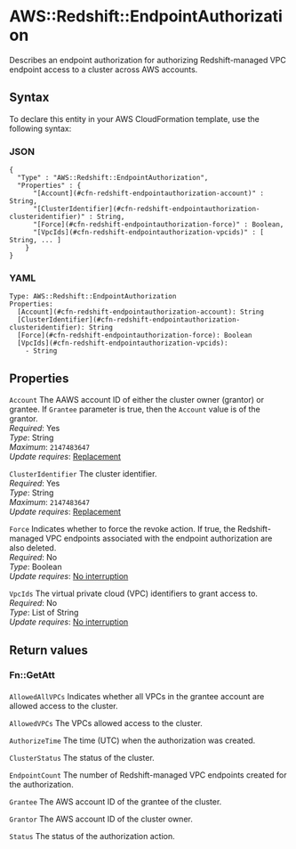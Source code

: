 # AWS::Redshift::EndpointAuthorization<a name="aws-resource-redshift-endpointauthorization"></a>

Describes an endpoint authorization for authorizing Redshift\-managed VPC endpoint access to a cluster across AWS accounts\.

## Syntax<a name="aws-resource-redshift-endpointauthorization-syntax"></a>

To declare this entity in your AWS CloudFormation template, use the following syntax:

### JSON<a name="aws-resource-redshift-endpointauthorization-syntax.json"></a>

```
{
  "Type" : "AWS::Redshift::EndpointAuthorization",
  "Properties" : {
      "[Account](#cfn-redshift-endpointauthorization-account)" : String,
      "[ClusterIdentifier](#cfn-redshift-endpointauthorization-clusteridentifier)" : String,
      "[Force](#cfn-redshift-endpointauthorization-force)" : Boolean,
      "[VpcIds](#cfn-redshift-endpointauthorization-vpcids)" : [ String, ... ]
    }
}
```

### YAML<a name="aws-resource-redshift-endpointauthorization-syntax.yaml"></a>

```
Type: AWS::Redshift::EndpointAuthorization
Properties: 
  [Account](#cfn-redshift-endpointauthorization-account): String
  [ClusterIdentifier](#cfn-redshift-endpointauthorization-clusteridentifier): String
  [Force](#cfn-redshift-endpointauthorization-force): Boolean
  [VpcIds](#cfn-redshift-endpointauthorization-vpcids): 
    - String
```

## Properties<a name="aws-resource-redshift-endpointauthorization-properties"></a>

`Account`  <a name="cfn-redshift-endpointauthorization-account"></a>
The AAWS account ID of either the cluster owner \(grantor\) or grantee\. If `Grantee` parameter is true, then the `Account` value is of the grantor\.  
*Required*: Yes  
*Type*: String  
*Maximum*: `2147483647`  
*Update requires*: [Replacement](https://docs.aws.amazon.com/AWSCloudFormation/latest/UserGuide/using-cfn-updating-stacks-update-behaviors.html#update-replacement)

`ClusterIdentifier`  <a name="cfn-redshift-endpointauthorization-clusteridentifier"></a>
The cluster identifier\.  
*Required*: Yes  
*Type*: String  
*Maximum*: `2147483647`  
*Update requires*: [Replacement](https://docs.aws.amazon.com/AWSCloudFormation/latest/UserGuide/using-cfn-updating-stacks-update-behaviors.html#update-replacement)

`Force`  <a name="cfn-redshift-endpointauthorization-force"></a>
Indicates whether to force the revoke action\. If true, the Redshift\-managed VPC endpoints associated with the endpoint authorization are also deleted\.  
*Required*: No  
*Type*: Boolean  
*Update requires*: [No interruption](https://docs.aws.amazon.com/AWSCloudFormation/latest/UserGuide/using-cfn-updating-stacks-update-behaviors.html#update-no-interrupt)

`VpcIds`  <a name="cfn-redshift-endpointauthorization-vpcids"></a>
The virtual private cloud \(VPC\) identifiers to grant access to\.  
*Required*: No  
*Type*: List of String  
*Update requires*: [No interruption](https://docs.aws.amazon.com/AWSCloudFormation/latest/UserGuide/using-cfn-updating-stacks-update-behaviors.html#update-no-interrupt)

## Return values<a name="aws-resource-redshift-endpointauthorization-return-values"></a>

### Fn::GetAtt<a name="aws-resource-redshift-endpointauthorization-return-values-fn--getatt"></a>

#### <a name="aws-resource-redshift-endpointauthorization-return-values-fn--getatt-fn--getatt"></a>

`AllowedAllVPCs`  <a name="AllowedAllVPCs-fn::getatt"></a>
Indicates whether all VPCs in the grantee account are allowed access to the cluster\.

`AllowedVPCs`  <a name="AllowedVPCs-fn::getatt"></a>
The VPCs allowed access to the cluster\.

`AuthorizeTime`  <a name="AuthorizeTime-fn::getatt"></a>
The time \(UTC\) when the authorization was created\.

`ClusterStatus`  <a name="ClusterStatus-fn::getatt"></a>
The status of the cluster\.

`EndpointCount`  <a name="EndpointCount-fn::getatt"></a>
The number of Redshift\-managed VPC endpoints created for the authorization\.

`Grantee`  <a name="Grantee-fn::getatt"></a>
The AWS account ID of the grantee of the cluster\.

`Grantor`  <a name="Grantor-fn::getatt"></a>
The AWS account ID of the cluster owner\.

`Status`  <a name="Status-fn::getatt"></a>
The status of the authorization action\.